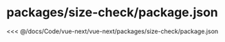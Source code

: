 # packages/size-check/package.json

<<< @/docs/Code/vue-next/vue-next/packages/size-check/package.json
